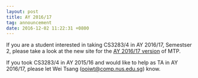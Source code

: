 ```yaml
---
layout: post
title: AY 2016/17
tag: announcement
date: 2016-12-02 11:22:31 +0800
---
```


If you are a student interested in taking CS3283/4 in AY 2016/17, Semestser 2, please take a look at the new site for the [AY 2016/17 version](https://nus-mtp.github.io/1617/) of MTP.

If you took CS3283/4 in AY 2015/16 and would like to help as TA in AY 2016/17, please let Wei Tsang ([ooiwt@comp.nus.edu.sg](mailto:ooiwt@comp.nus.edu.sg)) know.
